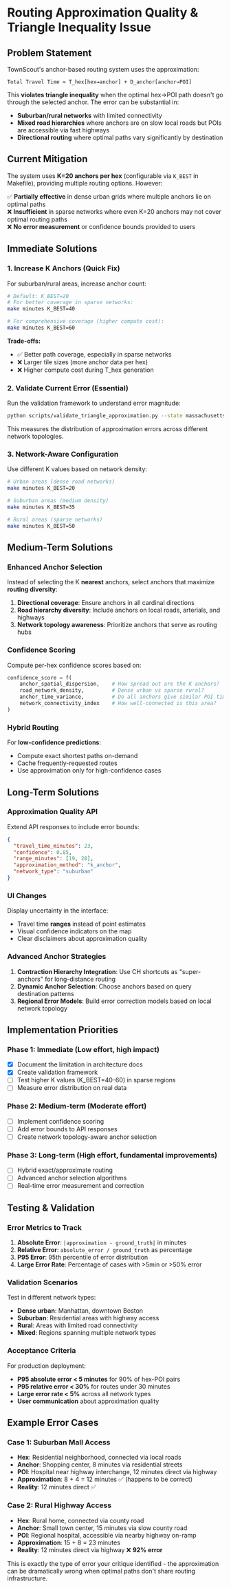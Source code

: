 # Routing Approximation Quality & Triangle Inequality Issue

## Problem Statement

TownScout's anchor-based routing system uses the approximation:

```
Total Travel Time ≈ T_hex[hex→anchor] + D_anchor[anchor→POI]
```

This **violates triangle inequality** when the optimal hex→POI path doesn't go through the selected anchor. The error can be substantial in:

- **Suburban/rural networks** with limited connectivity
- **Mixed road hierarchies** where anchors are on slow local roads but POIs are accessible via fast highways  
- **Directional routing** where optimal paths vary significantly by destination

## Current Mitigation

The system uses **K=20 anchors per hex** (configurable via `K_BEST` in Makefile), providing multiple routing options. However:

✅ **Partially effective** in dense urban grids where multiple anchors lie on optimal paths  
❌ **Insufficient** in sparse networks where even K=20 anchors may not cover optimal routing paths  
❌ **No error measurement** or confidence bounds provided to users

## Immediate Solutions

### 1. Increase K Anchors (Quick Fix)

For suburban/rural areas, increase anchor count:

```bash
# Default: K_BEST=20
# For better coverage in sparse networks:
make minutes K_BEST=40

# For comprehensive coverage (higher compute cost):
make minutes K_BEST=60
```

**Trade-offs:**
- ✅ Better path coverage, especially in sparse networks
- ❌ Larger tile sizes (more anchor data per hex)
- ❌ Higher compute cost during T_hex generation

### 2. Validate Current Error (Essential)

Run the validation framework to understand error magnitude:

```bash
python scripts/validate_triangle_approximation.py --state massachusetts --sample-size 1000
```

This measures the distribution of approximation errors across different network topologies.

### 3. Network-Aware Configuration

Use different K values based on network density:

```bash
# Urban areas (dense road networks)
make minutes K_BEST=20

# Suburban areas (medium density)  
make minutes K_BEST=35

# Rural areas (sparse networks)
make minutes K_BEST=50
```

## Medium-Term Solutions

### Enhanced Anchor Selection

Instead of selecting the K **nearest** anchors, select anchors that maximize **routing diversity**:

1. **Directional coverage**: Ensure anchors in all cardinal directions
2. **Road hierarchy diversity**: Include anchors on local roads, arterials, and highways
3. **Network topology awareness**: Prioritize anchors that serve as routing hubs

### Confidence Scoring

Compute per-hex confidence scores based on:

```python
confidence_score = f(
    anchor_spatial_dispersion,    # How spread out are the K anchors?
    road_network_density,         # Dense urban vs sparse rural?
    anchor_time_variance,         # Do all anchors give similar POI times?
    network_connectivity_index    # How well-connected is this area?
)
```

### Hybrid Routing

For **low-confidence predictions**:
- Compute exact shortest paths on-demand
- Cache frequently-requested routes
- Use approximation only for high-confidence cases

## Long-Term Solutions

### Approximation Quality API

Extend API responses to include error bounds:

```json
{
  "travel_time_minutes": 23,
  "confidence": 0.85,
  "range_minutes": [19, 28],
  "approximation_method": "k_anchor",
  "network_type": "suburban"
}
```

### UI Changes

Display uncertainty in the interface:
- Travel time **ranges** instead of point estimates
- Visual confidence indicators on the map
- Clear disclaimers about approximation quality

### Advanced Anchor Strategies

1. **Contraction Hierarchy Integration**: Use CH shortcuts as "super-anchors" for long-distance routing
2. **Dynamic Anchor Selection**: Choose anchors based on query destination patterns
3. **Regional Error Models**: Build error correction models based on local network topology

## Implementation Priorities

### Phase 1: Immediate (Low effort, high impact)
- [x] Document the limitation in architecture docs
- [x] Create validation framework
- [ ] Test higher K values (K_BEST=40-60) in sparse regions
- [ ] Measure error distribution on real data

### Phase 2: Medium-term (Moderate effort)
- [ ] Implement confidence scoring
- [ ] Add error bounds to API responses
- [ ] Create network topology-aware anchor selection

### Phase 3: Long-term (High effort, fundamental improvements)
- [ ] Hybrid exact/approximate routing
- [ ] Advanced anchor selection algorithms
- [ ] Real-time error measurement and correction

## Testing & Validation

### Error Metrics to Track

1. **Absolute Error**: `|approximation - ground_truth|` in minutes
2. **Relative Error**: `absolute_error / ground_truth` as percentage
3. **P95 Error**: 95th percentile of error distribution
4. **Large Error Rate**: Percentage of cases with >5min or >50% error

### Validation Scenarios

Test in different network types:
- **Dense urban**: Manhattan, downtown Boston
- **Suburban**: Residential areas with highway access
- **Rural**: Areas with limited road connectivity
- **Mixed**: Regions spanning multiple network types

### Acceptance Criteria

For production deployment:
- **P95 absolute error < 5 minutes** for 90% of hex-POI pairs
- **P95 relative error < 30%** for routes under 30 minutes
- **Large error rate < 5%** across all network types
- **User communication** about approximation quality

## Example Error Cases

### Case 1: Suburban Mall Access
- **Hex**: Residential neighborhood, connected via local roads
- **Anchor**: Shopping center, 8 minutes via residential streets
- **POI**: Hospital near highway interchange, 12 minutes direct via highway
- **Approximation**: 8 + 4 = 12 minutes ✅ (happens to be correct)
- **Reality**: 12 minutes direct ✅

### Case 2: Rural Highway Access  
- **Hex**: Rural home, connected via county road
- **Anchor**: Small town center, 15 minutes via slow county road
- **POI**: Regional hospital, accessible via nearby highway on-ramp
- **Approximation**: 15 + 8 = 23 minutes 
- **Reality**: 12 minutes direct via highway ❌ **92% error**

This is exactly the type of error your critique identified - the approximation can be dramatically wrong when optimal paths don't share routing infrastructure.

